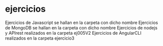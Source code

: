 # ejercicios
Ejercicios de Javascript se hallan en la carpeta con dicho nombre
Ejercicios de MongoDB se hallan en la carpeta con dicho nombre
Ejercicios de nodejs y APIrest realizados en la carpeta ej005V2
Ejercicios de AngularCLI realizados en la carpeta ejercicio3

